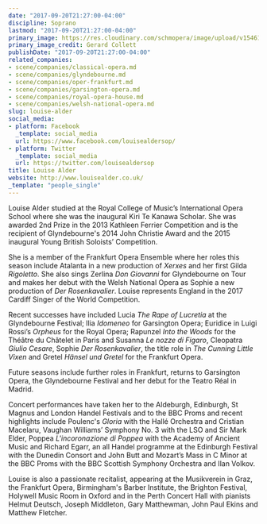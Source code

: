 ```yaml
---
date: "2017-09-20T21:27:00-04:00"
discipline: Soprano
lastmod: "2017-09-20T21:27:00-04:00"
primary_image: https://res.cloudinary.com/schmopera/image/upload/v1546109943/media/2018/12/LouiseAlderpcGerardCollett.jpg
primary_image_credit: Gerard Collett
publishDate: "2017-09-20T21:27:00-04:00"
related_companies:
- scene/companies/classical-opera.md
- scene/companies/glyndebourne.md
- scene/companies/oper-frankfurt.md
- scene/companies/garsington-opera.md
- scene/companies/royal-opera-house.md
- scene/companies/welsh-national-opera.md
slug: louise-alder
social_media:
- platform: Facebook
  _template: social_media
  url: https://www.facebook.com/louisealdersop/
- platform: Twitter
  _template: social_media
  url: https://twitter.com/louisealdersop
title: Louise Alder
website: http://www.louisealder.co.uk/
_template: "people_single"
---
```

Louise Alder studied at the Royal College of Music’s International Opera School where she was the inaugural Kiri Te Kanawa Scholar.  She was awarded 2nd Prize in the 2013 Kathleen Ferrier Competition and is the recipient of Glyndebourne's 2014 John Christie Award and the 2015 inaugural Young British Soloists’ Competition.

She is a member of the Frankfurt Opera Ensemble where her roles this season include Atalanta in a new production of *Xerxes* and her first Gilda *Rigoletto*.  She also sings Zerlina *Don Giovanni* for Glyndebourne on Tour and makes her debut with the Welsh National Opera as Sophie a new production of *Der Rosenkavalier*.  Louise represents England in the 2017 Cardiff Singer of the World Competition.

Recent successes have included Lucia *The Rape of Lucretia* at the Glyndebourne Festival; Ilia *Idomeneo* for Garsington Opera; Euridice in Luigi Rossi’s *Orpheus* for the Royal Opera; Rapunzel *Into the Woods* for the Théâtre du Châtelet in Paris and Susanna *Le nozze di Figaro*, Cleopatra *Giulio Cesare*, Sophie *Der Rosenkavalier*, the title role in *The Cunning Little Vixen* and Gretel *Hänsel und Gretel* for the Frankfurt Opera.

Future seasons include further roles in Frankfurt, returns to Garsington Opera, the Glyndebourne Festival and her debut for the Teatro Réal in Madrid.

Concert performances have taken her to the Aldeburgh, Edinburgh, St Magnus and London Handel Festivals and to the BBC Proms and recent highlights include Poulenc's *Gloria* with the Hallé Orchestra and Cristian Macelaru, Vaughan Williams’ Symphony No. 3 with the LSO and Sir Mark Elder, Poppea *L'incoronazione di Poppea* with the Academy of Ancient Music and Richard Egarr, an all Handel programme at the Edinburgh Festival with the Dunedin Consort and John Butt and Mozart’s Mass in C Minor at the BBC Proms with the BBC Scottish Symphony Orchestra and Ilan Volkov.

Louise is also a passionate recitalist, appearing at the Musikverein in Graz, the Frankfurt Opera, Birmingham's Barber Institute, the Brighton Festival, Holywell Music Room in Oxford and in the Perth Concert Hall with pianists Helmut Deutsch, Joseph Middleton, Gary Matthewman, John Paul Ekins and Matthew Fletcher.